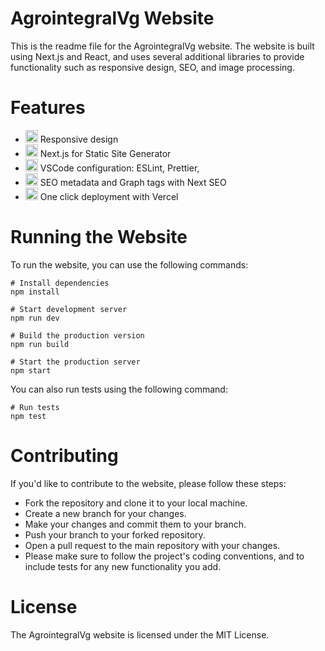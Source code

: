 # AgrointegralVg Website

This is the readme file for the AgrointegralVg website. The website is built using Next.js and React, and uses several additional libraries to provide functionality such as responsive design, SEO, and image processing.

# Features

* <img class="emoji" alt="iphone" height="20" width="20" src="https://github.githubassets.com/images/icons/emoji/unicode/1f4f1.png"> Responsive design
* <img class="emoji" alt="fire" height="20" width="20" src="https://github.githubassets.com/images/icons/emoji/unicode/1f525.png"> Next.js for Static Site Generator
* <img class="emoji" alt="card_index_dividers" height="20" width="20" src="https://github.githubassets.com/images/icons/emoji/unicode/1f5c2.png"> VSCode configuration: ESLint, Prettier,
* <img class="emoji" alt="robot" height="20" width="20" src="https://github.githubassets.com/images/icons/emoji/unicode/1f916.png"> SEO metadata and Graph tags with Next SEO
* <img class="emoji" alt="computer_mouse" height="20" width="20" src="https://github.githubassets.com/images/icons/emoji/unicode/1f5b1.png"> One click deployment with Vercel

# Running the Website
To run the website, you can use the following commands:

```
# Install dependencies
npm install

# Start development server
npm run dev

# Build the production version
npm run build

# Start the production server
npm start
```

You can also run tests using the following command:
```
# Run tests
npm test
```

# Contributing

If you'd like to contribute to the website, please follow these steps:

* Fork the repository and clone it to your local machine.
* Create a new branch for your changes.
* Make your changes and commit them to your branch.
* Push your branch to your forked repository.
* Open a pull request to the main repository with your changes.
* Please make sure to follow the project's coding conventions, and to include tests for any new functionality you add.

# License
The AgrointegralVg website is licensed under the MIT License.

